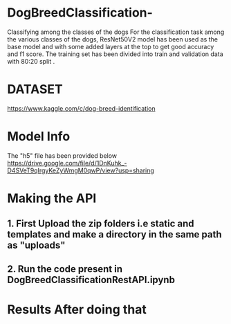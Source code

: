 # DogBreedClassification-
Classifying among the classes of the dogs
For the classification task among the various classes of the dogs, ResNet50V2 model has been used as the base model and with some added layers at the top to get good accuracy and f1 score. The training set has been divided into train and validation data with 80:20 split . 
# DATASET
https://www.kaggle.com/c/dog-breed-identification
# Model Info 
The "h5" file has been provided below
https://drive.google.com/file/d/1DnKuhk_-D4SVeT9qIrgyKeZyWmgM0qwP/view?usp=sharing
# Making the API

## 1. First Upload the zip folders i.e static and templates and make a directory in the same path as "uploads" 
## 2. Run the code present in DogBreedClassificationRestAPI.ipynb
# Results After doing that 
